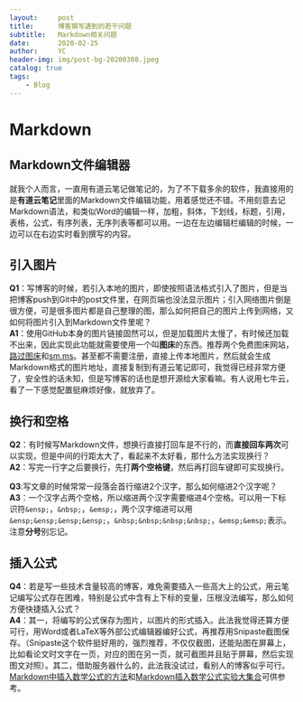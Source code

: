 ```yaml
---
layout:     post
title:      博客撰写遇到的若干问题
subtitle:   Markdown相关问题
date:       2020-02-25
author:     YC
header-img: img/post-bg-20200308.jpeg
catalog: true
tags:
    - Blog
---
```

# Markdown
## Markdown文件编辑器
就我个人而言，一直用有道云笔记做笔记的，为了不下载多余的软件，我直接用的是**有道云笔记**里面的Markdown文件编辑功能，用着感觉还不错。不用刻意去记Markdown语法，和类似Word的编辑一样，加粗，斜体，下划线，标题，引用，表格，公式，有序列表，无序列表等都可以用。一边在左边编辑栏编辑的时候，一边可以在右边实时看到撰写的内容。
## 引入图片
**Q1**：写博客的时候，若引入本地的图片，即使按照语法格式引入了图片，但是当把博客push到Git中的post文件里，在网页端也没法显示图片；引入网络图片倒是很方便，可是很多图片都是自己整理的图，那么如何把自己的图片上传到网络，又如何将图片引入到Markdown文件里呢？  
**A1**：使用GitHub本身的图片链接固然可以，但是加载图片太慢了，有时候还加载不出来，因此实现此功能就需要使用一个叫**图床**的东西。推荐两个免费图床网站，[路过图床](https://imgchr.com/)和[sm.ms](https://sm.ms/)。甚至都不需要注册，直接上传本地图片，然后就会生成Markdown格式的图片地址，直接复制到有道云笔记即可，我觉得已经非常方便了，安全性的话未知，但是写博客的话也是想开源给大家看嘛。有人说用七牛云，看了一下感觉配置挺麻烦好像，就放弃了。  
## 换行和空格
**Q2**：有时候写Markdown文件，想换行直接打回车是不行的，而**直接回车两次**可以实现，但是中间的行距太大了，看起来不太好看，那什么方法实现换行？  
**A2**：写完一行字之后要换行，先打**两个空格键**，然后再打回车键即可实现换行。  

**Q3**:写文章的时候常常一段落会首行缩进2个汉字，那么如何缩进2个汉字呢？  
**A3**：一个汉字占两个空格，所以缩进两个汉字需要缩进4个空格。可以用一下标识符`&ensp;`，`&nbsp;`，`&emsp;`，两个汉字缩进可以用`&ensp;&ensp;&ensp;&ensp;`，`&nbsp;&nbsp;&nbsp;&nbsp;`，`&emsp;&emsp;`表示。注意**分号**别忘记。
## 插入公式
**Q4**：若是写一些技术含量较高的博客，难免需要插入一些高大上的公式，用云笔记编写公式存在困难，特别是公式中含有上下标的变量，压根没法编写，那么如何方便快捷插入公式？  
**A4**：其一，将编写的公式保存为图片，以图片的形式插入。此法我觉得还算方便可行，用Word或者LaTeX等外部公式编辑器编好公式，再推荐用Snipaste截图保存。（Snipaste这个软件挺好用的，强烈推荐，不仅仅截图，还能贴图在屏幕上，比如看论文时文字在一页，对应的图在另一页，就可截图并且贴于屏幕，然后实现图文对照）。其二，借助服务器什么的，此法我没试过，看别人的博客似乎可行。[Markdown中插入数学公式的方法](https://blog.csdn.net/xiahouzuoxin/article/details/26478179)和[Markdown插入数学公式实验大集合](https://note.youdao.com/)可供参考。